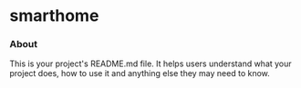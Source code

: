 smarthome
=========

### About

This is your project's README.md file. It helps users understand what your
project does, how to use it and anything else they may need to know.